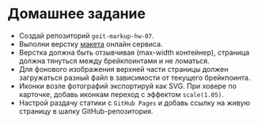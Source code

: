 # Домашнее задание

- Создай репозиторий `goit-markup-hw-07`.
- Выполни верстку [макета](./mockup) онлайн сервиса.
- Верстка должна быть отзывчивая (max-width контейнер), страница должна тянуться
  между брейкпоинтами и не ломаться.
- Для фонового изображения верхней части страницы должен загружаться разный файл
  в зависимости от текущего брейкпоинта.
- Иконки возле фотографий экспортируй как SVG. При ховере по карточке, добавь
  иконкам переход с эффектом `scale(1.05)`.
- Настрой раздачу статики с `GitHub Pages` и добавь ссылку на живую страницу в
  шапку GitHub-репозитория.
